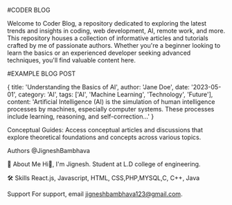 #CODER BLOG

Welcome to Coder Blog, a repository dedicated to exploring the latest trends and insights in coding, web development, AI, remote work, and more. This repository houses a collection of informative articles and tutorials crafted by me of passionate authors. Whether you're a beginner looking to learn the basics or an experienced developer seeking advanced techniques, you'll find valuable content here.

#EXAMPLE BLOG POST

{
  title: 'Understanding the Basics of AI',
  author: 'Jane Doe',
  date: '2023-05-01',
  category: 'AI',
  tags: ['AI', 'Machine Learning', 'Technology', 'Future'],
  content: 'Artificial Intelligence (AI) is the simulation of human intelligence processes by machines, especially computer systems. These processes include learning, reasoning, and self-correction...'
}

Conceptual Guides: 
Access conceptual articles and discussions that explore theoretical foundations and concepts across various topics.


Authors
@JigneshBambhava

🚀 About Me
Hi👋, I'm Jignesh. Student at L.D college of engineering.

🛠 Skills
React.js, Javascript, HTML, CSS,PHP,MYSQL,C, C++, Java

Support
For support, email jigneshbambhava123@gmail.com.
